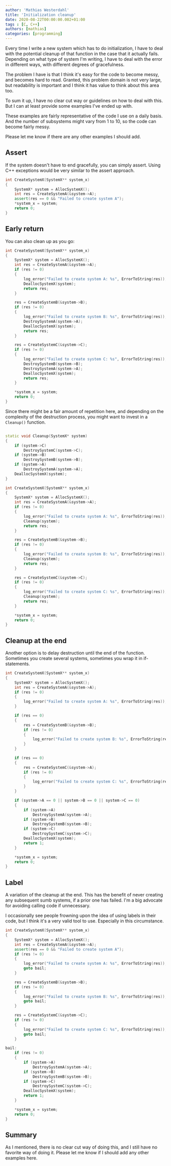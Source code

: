 ```yaml
---
author: 'Mathias Westerdahl'
title: 'Initialization cleanup'
date: 2020-08-22T00:00:00.002+01:00
tags : [C, C++]
authors: [mathias]
categories: [programming]
---
```


Every time I write a new system which has to do initialization, I have to deal with the potential cleanup of that function in the case that it actually fails.
Depending on what type of system I'm writing, I have to deal with the error in different ways, with different degrees of gracefulness.

The problem I have is that I think it's easy for the code to become messy, and becomes hard to read.
Granted, this problem domain is not very large, but readability is important and I think it has value to think about this area too.

To sum it up, I have no clear cut way or guidelines on how to deal with this. But I can at least provide some examples I've ended up with.

These examples are fairly representative of the code I use on a daily basis.
And the number of subsystems might vary from 1 to 10, so the code can become fairly messy.

Please let me know if there are any other examples I should add.

## Assert

If the system doesn't have to end gracefully, you can simply assert.
Using C++ exceptions would be very similar to the assert approach.

```cpp
int CreateSystemX(SystemX** system_x)
{
    SystemX* system = AllocSystemX();
    int res = CreateSystemA(&system->A);
    assert(res == 0 && "Failed to create system A");
    *system_x = system;
    return 0;
}
```

## Early return

You can also clean up as you go:

```cpp
int CreateSystemX(SystemX** system_x)
{
    SystemX* system = AllocSystemX();
    int res = CreateSystemA(&system->A);
    if (res != 0)
    {
        log_error("Failed to create system A: %s", ErrorToString(res));
        DeallocSystemX(system);
        return res;
    }

    res = CreateSystemB(&system->B);
    if (res != 0)
    {
        log_error("Failed to create system B: %s", ErrorToString(res));
        DestroySystemA(system->A);
        DeallocSystemX(system);
        return res;
    }

    res = CreateSystemC(&system->C);
    if (res != 0)
    {
        log_error("Failed to create system C: %s", ErrorToString(res));
        DestroySystemB(system->B);
        DestroySystemA(system->A);
        DeallocSystemX(system);
        return res;
    }

    *system_x = system;
    return 0;
}
```

Since there might be a fair amount of repetition here, and depending on the complexity of the destruction process,
you might want to invest in a `Cleanup()` function.


```cpp

static void Cleanup(SystemX* system)
{
    if (system->C)
        DestroySystemC(system->C);
    if (system->B)
        DestroySystemB(system->B);
    if (system->A)
        DestroySystemA(system->A);
    DeallocSystemX(system);
}

int CreateSystemX(SystemX** system_x)
{
    SystemX* system = AllocSystemX();
    int res = CreateSystemA(&system->A);
    if (res != 0)
    {
        log_error("Failed to create system A: %s", ErrorToString(res));
        Cleanup(system);
        return res;
    }

    res = CreateSystemB(&system->B);
    if (res != 0)
    {
        log_error("Failed to create system B: %s", ErrorToString(res));
        Cleanup(system);
        return res;
    }

    res = CreateSystemC(&system->C);
    if (res != 0)
    {
        log_error("Failed to create system C: %s", ErrorToString(res));
        Cleanup(system);
        return res;
    }

    *system_x = system;
    return 0;
}
```


## Cleanup at the end

Another option is to delay destruction until the end of the function.
Sometimes you create several systems, sometimes you wrap it in if-statements.

```cpp
int CreateSystemX(SystemX** system_x)
{
    SystemX* system = AllocSystemX();
    int res = CreateSystemA(&system->A);
    if (res != 0)
    {
        log_error("Failed to create system A: %s", ErrorToString(res));
    }

    if (res == 0)
    {
        res = CreateSystemB(&system->B);
        if (res != 0)
        {
            log_error("Failed to create system B: %s", ErrorToString(res));
        }
    }

    if (res == 0)
    {
        res = CreateSystemC(&system->A);
        if (res != 0)
        {
            log_error("Failed to create system C: %s", ErrorToString(res));
        }
    }

    if (system->A == 0 || system->B == 0 || system->C == 0)
    {
        if (system->A)
            DestroySystemA(system->A);
        if (system->B)
            DestroySystemB(system->B);
        if (system->C)
            DestroySystemC(system->C);
        DeallocSystemX(system);
        return 1;
    }

    *system_x = system;
    return 0;
}
```

## Label

A variation of the cleanup at the end.
This has the benefit of never creating any subsequent sumb systems, if a prior one has failed.
I'm a big advocate for avoiding calling code if unnecessary.

I occasionally see people frowning upon the idea of using labels in their code, but I think it's a very valid tool to use.
Especially in this circumstance.

```cpp
int CreateSystemX(SystemX** system_x)
{
    SystemX* system = AllocSystemX();
    int res = CreateSystemA(&system->A);
    assert(res == 0 && "Failed to create system A");
    if (res != 0)
    {
        log_error("Failed to create system A: %s", ErrorToString(res));
        goto bail;
    }

    res = CreateSystemB(&system->B);
    if (res != 0)
    {
        log_error("Failed to create system B: %s", ErrorToString(res));
        goto bail;
    }

    res = CreateSystemC(&system->C);
    if (res != 0)
    {
        log_error("Failed to create system C: %s", ErrorToString(res));
        goto bail;
    }

bail:
    if (res != 0)
    {
        if (system->A)
            DestroySystemA(system->A);
        if (system->B)
            DestroySystemB(system->B);
        if (system->C)
            DestroySystemC(system->C);
        DeallocSystemX(system);
        return 1;
    }

    *system_x = system;
    return 0;
}
```


## Summary

As I mentioned, there is no clear cut way of doing this, and I still have no favorite way of doing it.
Please let me know if I should add any other examples here.


